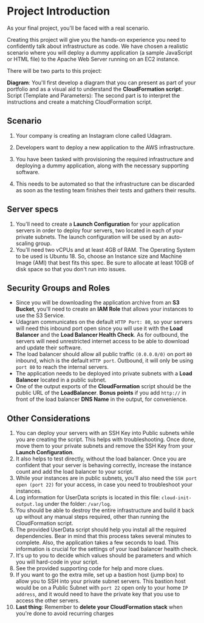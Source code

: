 # Project Introduction
As your final project, you'll be faced with a real scenario.

Creating this project will give you the hands-on experience you need to confidently talk about infrastructure as code. We have chosen a realistic scenario where you will deploy a dummy application (a sample JavaScript or HTML file) to the Apache Web Server running on an EC2 instance.

There will be two parts to this project:

__Diagram__: You'll first develop a diagram that you can present as part of your portfolio and as a visual aid to understand the __CloudFormation script__:.
Script (Template and Parameters): The second part is to interpret the instructions and create a matching CloudFormation script.

## Scenario
1. Your company is creating an Instagram clone called Udagram.

2. Developers want to deploy a new application to the AWS infrastructure.

3. You have been tasked with provisioning the required infrastructure and deploying a dummy application, along with the necessary supporting software.

4. This needs to be automated so that the infrastructure can be discarded as soon as the testing team finishes their tests and gathers their results.

## Server specs


1. You'll need to create a __Launch Configuration__ for your application servers in order to deploy four servers, two located in each of your private subnets. The launch configuration will be used by an auto-scaling group.
2. You'll need two vCPUs and at least 4GB of RAM. The Operating System to be used is Ubuntu 18. So, choose an Instance size and Machine Image (AMI) that best fits this spec.
Be sure to allocate at least 10GB of disk space so that you don't run into issues.

## Security Groups and Roles

- Since you will be downloading the application archive from an __S3 Bucket__, you'll need to create an __IAM Role__ that allows your instances to use the S3 Service.
- Udagram communicates on the default ``HTTP Port: 80``, so your servers will need this inbound port open since you will use it with the __Load Balancer__ and the __Load Balancer Health Check__. As for outbound, the servers will need unrestricted internet access to be able to download and update their software.
- The load balancer should allow all public traffic ``(0.0.0.0/0)`` on port ``80`` inbound, which is the default ``HTTP port``. Outbound, it will only be using ``port 80`` to reach the internal servers.
- The application needs to be deployed into private subnets with a __Load Balancer__ located in a public subnet.
- One of the output exports of the __CloudFormation__ script should be the public URL of the __LoadBalancer__. __Bonus points__ if you add ``http://`` in front of the load balancer __DNS Name__ in the output, for convenience.


## Other Considerations


1. You can deploy your servers with an SSH Key into Public subnets while you are creating the script. This helps with troubleshooting. Once done, move them to your private subnets and remove the SSH Key from your __Launch Configuration__.
2. It also helps to test directly, without the load balancer. Once you are confident that your server is behaving correctly, increase the instance count and add the load balancer to your script.
3. While your instances are in public subnets, you'll also need the ``SSH port open (port 22)`` for your access, in case you need to troubleshoot your instances.
4. Log information for UserData scripts is located in this file: ``cloud-init-output.log`` under the folder: ``/var/log``.
5. You should be able to destroy the entire infrastructure and build it back up without any manual steps required, other than running the CloudFormation script.
6. The provided UserData script should help you install all the required dependencies. Bear in mind that this process takes several minutes to complete. Also, the application takes a few seconds to load. This information is crucial for the settings of your load balancer health check.
7. It's up to you to decide which values should be parameters and which you will hard-code in your script.
8. See the provided supporting code for help and more clues.
9. If you want to go the extra mile, set up a bastion host (jump box) to allow you to SSH into your private subnet servers. This bastion host would be on a Public Subnet with ``port 22`` open only to your home ``IP address``, and it would need to have the private key that you use to access the other servers.
10. __Last thing__: Remember to __delete your CloudFormation stack__ when you're done to avoid recurring charges